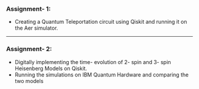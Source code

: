 ### **Assignment- 1**:
- Creating a Quantum Teleportation circuit using Qiskit and running it on the Aer simulator.

---

### **Assignment- 2:**
- Digitally implementing the time- evolution of 2- spin and 3- spin Heisenberg Models on Qiskit.
- Running the simulations on IBM Quantum Hardware and comparing the two models

